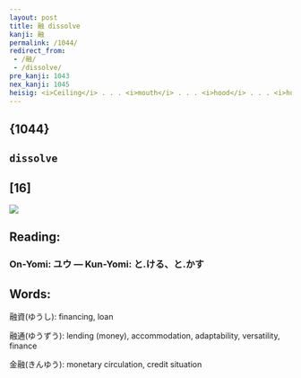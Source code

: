 ```yaml
---
layout: post
title: 融 dissolve
kanji: 融
permalink: /1044/
redirect_from:
 - /融/
 - /dissolve/
pre_kanji: 1043
nex_kanji: 1045
heisig: <i>Ceiling</i> . . . <i>mouth</i> . . . <i>hood</i> . . . <i>human legs</i> . . . <i>spike</i> . . . <i>insect</i>. This is the maximum number of elements <i>to appear in</i> any story in the book.
---
```


## {1044}

## `dissolve`

## [16]

<div class="stroke"><img src="E89E8D.png" /></div>

## Reading:

### On-Yomi: ユウ &mdash; Kun-Yomi: と.ける、と.かす

## Words:

融資(ゆうし): financing, loan

融通(ゆうずう): lending (money), accommodation, adaptability, versatility, finance

金融(きんゆう): monetary circulation, credit situation
